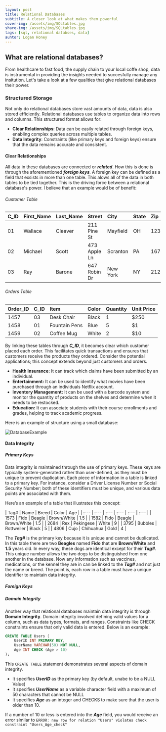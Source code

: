 ```yaml
---
layout: post
title: Relational Databases 
subtitle: A closer look at what makes them powerful
cover-img: /assets/img/SQLtables.jpg
share-img: /assets/img/SQLtables.jpg
tags: [sql, relational databses, data]
auhtor: Logan Honey
---
```


## What are relational databases?
From healthcare to fast food, the supply chain to your local coffe shop, data is instrumental in providing the insights needed to succesfully manage any insitution. Let's take a look at a few qualities that give relational databases their power.

### Structured Storage
Not only do relational databases store vast amounts of data, data is also stored efficiently. Relational databases use tables to organize data into rows and columns. This structured format allows for:

- **Clear Relationships**: Data can be easily related through foreign keys, enabling complex queries across multiple tables.
- **Data Integrity**: Constraints (like primary keys and foreign keys) ensure that the data remains accurate and consistent.

#### Clear Relationships
All data in these databases are connected or **_related_**. How this is done is through the aforementioned **_foreign keys_**. A foreign key can be defined as a field that exsists in more than one table. This alows all of the data in both tables to be tied together. This is the driving force between a relational database's power. I believe that an example would be of benefit:

###### Customer Table

| **C_ID** | First_Name | Last_Name | Street | City | State | Zip |
| :---- | :--- | :--- | :--- | :--- | :--- | :--- |
| 01 | Wallace | Cleaver | 211 Pine St | Mayfield | OH | 12345 |
| 02 | Michael | Scott | 473 Apple Ln | Scranton | PA | 16754 |
| 03 | Ray | Barone | 647 Robin Dr | New York | NY | 21257 |

###### Orders Table

| Order_ID | **C_ID** | Item | Color | Quantity | Unit Price |
| :--------| :--- | :--- | :--- | :--- | :--- |
| 1457 | 03 | Desk Chair | Black | 1 | $250 |
| 1458 | 01 | Fountain Pens | Blue | 5 | $1 |
| 1459 | 02 | Coffee Mug | White | 2 | $10 |


By linking these tables through **_C_ID_**, it becomes clear which customer placed each order. This facilitates quick transactions and ensures that customers receive the products they ordered. Consider the potential applications; this concept extends beyond just customers and orders.

- **Health Insurance:** It can track which claims have been submitted by an individual.
- **Entertainment:** It can be used to identify what movies have been purchased through an individuals Netflix account.
- **Inventory Management:** It can be  used with a barcode system and monitor the quantity of products on the shelves and determine when it needs to be restocked.
- **Education:** It can associate students with their course enrollments and grades, helping to track academic progress.

Here is an example of structure using a small database:

![DatabaseExample](https://loganhoney.github.io/assets/img/dogdatabase.png)

#### Data Integrity

##### Primary Keys
Data integrity is maintained through the use of primary keys. These keys are typically system-generated rather than user-defined, as they must be unique to prevent duplication. Each piece of information in a table is linked to a primary key. For instance, consider a Driver License Number or Social Security Number; both of these identifiers must be unique, and various data points are associated with them.

Here’s an example of a table that illustrates this concept: 

| Tag# | Name | Breed | Color | Age | 
| :--- | :--- | :--- | :--- | :--- | :--- | 
| 1573 | Fido | Beagle | Brown/White | 1.5 | 
| 1582 | Fido | Beagle | Brown/White | 1.5 | 
| 2684 | Rex | Pekingese | White | 9 | 
| 3795 | Bubbles | Rottweiler | Black | 5 | 
| 4806 | Cujo | Chihuahua | Gold | 4 | 


The **_Tag#_** is the primary key because it is unique and cannot be duplicated. In this table there are two **Beagles** named **Fido** that are **Brown/White** and **1.5** years old. In every way, these dogs are identical except for their **_Tag#_**. This unique number allows the two dogs to be distinguished from one another in the database. Now any information such as vaccines, medications, or the kennel they are in can be linked to the **_Tag#_** and not just the name or breed. The point is, each row in a table must have a unique identifier to maintain data integrity. 

##### Foreign Keys


##### Domain Integrity

Another way that relational databases maintain data integrity is through **Domain Integrity**. Domain integrity involved defining valid values for a column, such as data types, formats, and ranges. Constraints like CHECK constraints ensure that only valid data is entered. Below is an example:
``` sql
CREATE TABLE Users (
    UserID INT PRIMARY KEY,
    UserName VARCHAR(50) NOT NULL,
    Age INT CHECK (Age > 10)
);
```


This `CREATE TABLE` statement demonstrates several aspects of domain integrity.
- It specifies **_UserID_** as the primary key (by default, unabe to be a NULL Value)
- It specifies **_UserName_** as a variable character field with a maximum of 50 characters that cannot be NULL
- It specifies **_Age_** as an integer and CHECKS to make sure that the user is older than 10.

If a number of 10 or less is entered into the **_Age_** field, you would receive an error similar to `ERROR: new row for relation "Users" violates check constraint "Users_Age_check"`

  


